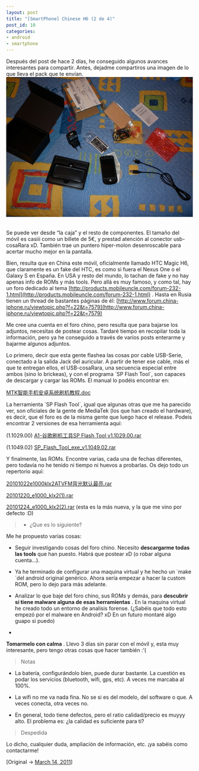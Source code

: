 ```yaml
---
layout: post
title: "[SmartPhone] Chinese H6 (2 de 4)"
post_id: 10
categories: 
- android
- smartphone
---
```


Después del post de hace 2 días, he conseguido algunos avances  interesantes para compartir. Antes, dejadme compartiros una imagen de lo  que lleva el pack que te envían.[![](/images/2011/03/all.jpg?w=300)](/images/2011/03/all.jpg)
 

Se puede ver desde “la caja” y el resto de componentes. El tamaño del  móvil es casiii como un billete de 5€, y prestad atención al conector  usb-cosaRara xD. También trae un puntero hiper-molon desenroscable para  acertar mucho mejor en la pantalla.

Bien, resulta que en China este móvil, oficialmente llamado HTC Magic  H6, que claramente es un fake del HTC, es como si fuera el Nexus One o  el Galaxy S en España. En USA y resto del mundo, lo tachan de fake y no  hay apenas info de ROMs y más tools. Pero allá es muy famoso, y como  tal, hay un foro dedicado al tema 
[http://products.mobileuncle.com/forum-232-1.html](http://products.mobileuncle.com/forum-232-1.html) . Hasta en Rusia tienen un thread de bastantes páginas de él: 
[http://www.forum.china-iphone.ru/viewtopic.php?f=22&t=7579](http://www.forum.china-iphone.ru/viewtopic.php?f=22&t=7579)

Me cree una cuenta en el foro chino, pero resulta que para bajarse  los adjuntos, necesitas de postear cosas. Tardaré tiempo en recopilar  toda la información, pero ya he conseguido a través de varios posts  enterarme y bajarme algunos adjuntos.

Lo primero, decir que esta gente flashea las cosas por cable  USB-Serie, conectado a la salida Jack del auricular. A partir de tener  ese cable, más el que te entregan ellos, el USB-cosaRara, una secuencia  especial entre ambos (sino lo brickeas), y con el programa `SP Flash  Tool´, son capaces de descargar y cargar las ROMs. El manual lo podéis  encontrar en:


[MTK智能手机安卓系统刷机教程.doc](http://dl.dropbox.com/u/7186726/MTK%E6%99%BA%E8%83%BD%E6%89%8B%E6%9C%BA%E5%AE%89%E5%8D%93%E7%B3%BB%E7%BB%9F%E5%88%B7%E6%9C%BA%E6%95%99%E7%A8%8B.doc)

La herramienta `SP Flash Tool´, igual que algunas otras que me ha  parecido ver, son oficiales de la gente de MediaTek (los que han creado  el hardware), es decir, que el foro es de la misma gente que luego hace  el release. Podeis encontrar 2 versiones de esa herramienta aquí:

(1.1029.00) 
[A1-谷歌刷机工具SP Flash Tool v1.1029.00.rar](http://dl.dropbox.com/u/7186726/A1-%E8%B0%B7%E6%AD%8C%E5%88%B7%E6%9C%BA%E5%B7%A5%E5%85%B7SP%20Flash%20Tool%20v1.1029.00.rar)

(1.1049.02) 
[SP_Flash_Tool_exe_v1.1049.02.rar](http://dl.dropbox.com/u/7186726/SP_Flash_Tool_exe_v1.1049.02.rar)

Y finalmente, las ROMs. Encontre varias, cada una de fechas  diferentes, pero todavía no he tenido ni tiempo ni huevos a probarlas.  Os dejo todo un repertorio aquí:


[20101022e1000klx2ATVFM背光默认最亮.rar](http://dl.dropbox.com/u/7186726/20101022e1000klx2ATVFM%E8%83%8C%E5%85%89%E9%BB%98%E8%AE%A4%E6%9C%80%E4%BA%AE.rar)


[20101220_e1000_klx2(1).rar](http://dl.dropbox.com/u/7186726/20101220_e1000_klx2%281%29.rar)


[20101224_e1000_klx2(2).rar](http://dl.dropbox.com/u/7186726/20101224_e1000_klx2%282%29.rar) (esta es la más nueva, y la que me vino por defecto :D)

>- ¿Que es lo siguiente?

Me he propuesto varias cosas:

- Seguir investigando cosas del foro chino. Necesito 
**descargarme todas las tools**
 que han puesto. Habrá que postear xD (o robar alguna cuenta…).

- Ya he terminado de configurar una maquina virtual y he hecho un  `make´del android original genérico. Ahora sería empezar a hacer la  custom ROM, pero lo dejo para más adelante.

- Analizar lo que baje del foro chino, sus ROMs y demás, para 
**descubrir si tiene malware alguna de esas herramientas**
.  En la maquina virtual he creado todo un entorno de analisis forense.  (¿Sabéis que todo esto empezó por el malware en Android? xD En un futuro  montaré algo guapo si puedo)

- 
**Tomarmelo con calma**
. Llevo 3 días sin parar con el móvil y, esta muy interesante, pero tengo otras cosas que hacer también :’(

>Notas

- La batería, configurándolo bien, puede durar bastante. La cuestión  es podar los servicios (bluetooth, wifi, gps, etc). A veces me marcaba  al 100%.

- La wifi no me va nada fina. No se si es del modelo, del software o que. A veces conecta, otra veces no.

- En general, todo tiene defectos, pero el ratio calidad/precio es  muyyy alto. El problema es: ¿la calidad es suficiente para ti?

>Despedida

Lo dicho, cualquier duda, ampliación de información, etc. ¡ya sabéis como contactarme!

[Original -> 
[March 14, 2011](http://martes-trece.tumblr.com/post/3842532992/eclipse-h6-parte2)]